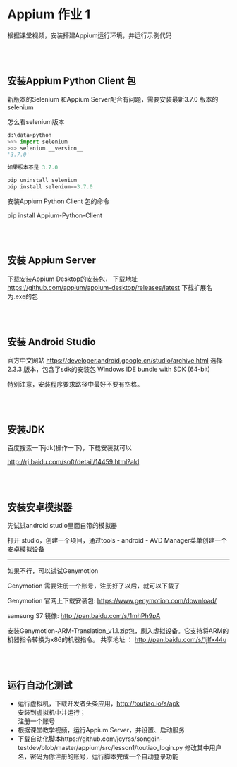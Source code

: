
# Appium 作业 1 

根据课堂视频，安装搭建Appium运行环境，并运行示例代码

<br><br>
## 安装Appium Python Client 包
新版本的Selenium 和Appium Server配合有问题，需要安装最新3.7.0 版本的selenium

怎么看selenium版本
```python
d:\data>python
>>> import selenium
>>> selenium.__version__
'3.7.0'

如果版本不是 3.7.0 

pip uninstall selenium
pip install selenium==3.7.0
```

安装Appium Python Client 包的命令

pip install Appium-Python-Client


<br><br>
## 安装 Appium Server 

下载安装Appium Desktop的安装包，
下载地址 https://github.com/appium/appium-desktop/releases/latest
下载扩展名为.exe的包


<br><br>
## 安装 Android Studio

官方中文网站
https://developer.android.google.cn/studio/archive.html
选择2.3.3 版本，包含了sdk的安装包 Windows IDE bundle with SDK (64-bit)

特别注意，安装程序要求路径中最好不要有空格。


<br><br>
## 安装JDK
百度搜索一下jdk(操作一下)，下载安装就可以

http://rj.baidu.com/soft/detail/14459.html?ald

<br><br>
## 安装安卓模拟器

先试试android studio里面自带的模拟器

打开 studio，创建一个项目，通过tools - android - AVD Manager菜单创建一个安卓模拟设备

-----------

如果不行，可以试试Genymotion

Genymotion  需要注册一个账号，注册好了以后，就可以下载了

Genymotion 官网上下载安装包: https://www.genymotion.com/download/ 

samsung S7 镜像: http://pan.baidu.com/s/1mhPh9pA



安装Genymotion-ARM-Translation_v1.1.zip包，刷入虚拟设备。它支持将ARM的机器指令转换为x86的机器指令。 
共享地址 ： http://pan.baidu.com/s/1jIfx44u

<br><br>
## 运行自动化测试
- 运行虚拟机，下载开发者头条应用，http://toutiao.io/s/apk <br>
安装到虚拟机中并运行；<br>
注册一个账号<br>
- 根据课堂教学视频，运行Appium Server，并设置、启动服务<br>
- 下载自动化脚本https://github.com/jcyrss/songqin-testdev/blob/master/appium/src/lesson1/toutiao_login.py
修改其中用户名，密码为你注册的账号，运行脚本完成一个自动登录功能




 

